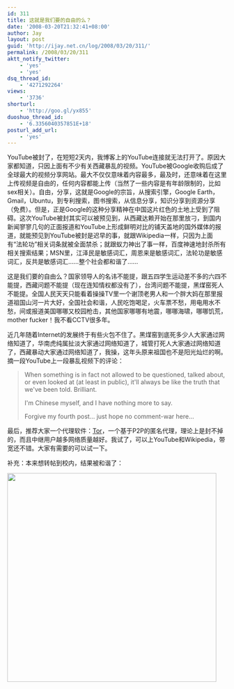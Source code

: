 ```yaml
---
id: 311
title: 这就是我们要的自由的么？
date: '2008-03-20T21:32:41+08:00'
author: Jay
layout: post
guid: 'http://ijay.net.cn/log/2008/03/20/311/'
permalink: /2008/03/20/311
aktt_notify_twitter:
    - 'yes'
    - 'yes'
dsq_thread_id:
    - '4271292264'
views:
    - '3736'
shorturl:
    - 'http://goo.gl/yx855'
duoshuo_thread_id:
    - '6.3356040357851E+18'
posturl_add_url:
    - 'yes'
---
```


YouTube被封了，在短短2天内，我博客上的YouTube连接就无法打开了。原因大家都知道，只因上面有不少有关西藏暴乱的视频。YouTube被Google收购后成了全球最大的视频分享网站。最大不仅仅意味着内容最多，最及时，还意味着在这里上传视频是自由的，任何内容都能上传（当然了一些内容是有年龄限制的，比如sex相关）。自由，分享，这就是Google的宗旨，从搜索引擎，Google Earth，Gmail，Ubuntu，到专利搜索，图书搜索，从信息分享，知识分享到资源分享（免费）。但是，正是Google的这种分享精神在中国这片红色的土地上受到了阻碍。这次YouTube被封其实可以被预见到，从西藏达赖开始在那里放刁，到国内新闻寥寥几句的正面报道和YouTube上形成鲜明对比的铺天盖地的国外媒体的报道，就能预见到YouTube被封是迟早的事，就跟Wikipedia一样，只因为上面有“法轮功”相关词条就被全面禁杀；就跟蚁力神出了事一样，百度神速地封杀所有相关搜索结果；MSN里，江泽民是敏感词汇，周恩来是敏感词汇，法轮功是敏感词汇，反共是敏感词汇……整个社会都和谐了……

这是我们要的自由么？国家领导人的名讳不能提，跟五四学生运动差不多的六四不能提，西藏问题不能提（现在连知情权都没有了），台湾问题不能提，黑煤窑死人不能提。全国人民天天只能看着操操TV里一个谢顶老男人和一个胖大妈在那里报道祖国山河一片大好，全国社会和谐，人民吃饱喝足，火车票不愁，用电用水不愁，间或报道美国哪哪又校园枪击，其他国家哪哪有地震，哪哪海啸，哪哪饥荒，mother fucker！我不看CCTV很多年。

近几年随着Internet的发展终于有些火包不住了。黑煤窑到底死多少人大家通过网络知道了，华南虎纯属扯淡大家通过网络知道了，城管打死人大家通过网络知道了，西藏暴动大家通过网络知道了，我操，这年头原来祖国也不是阳光灿烂的啊。摘一段YouTube上一段暴乱视频下的评论：
<blockquote>When something is in fact not allowed to be questioned, talked about, or even looked at (at least in public), it'll always be like the truth that we've been told. Brilliant.

I'm Chinese myself, and I have nothing more to say.

Forgive my fourth post... just hope no comment-war here...</blockquote>
最后，推荐大家一个代理软件：<a href="https://www.torproject.org/download/download-easy.html.en" target="_blank">Tor</a>，一个基于P2P的匿名代理，理论上是封不掉的，而且中继用户越多网络质量越好。我试了，可以上YouTube和Wikipedia，带宽还不错。大家有需要的可以试一下。

补充：本来想转帖到校内，结果被和谐了：

<a href="http://jayxu.com/log/wp-content/uploads/2008/03/ss.png"><img class="alignnone size-full wp-image-312" src="http://jayxu.com/log/wp-content/uploads/2008/03/ss.png" alt="" width="480" /></a>